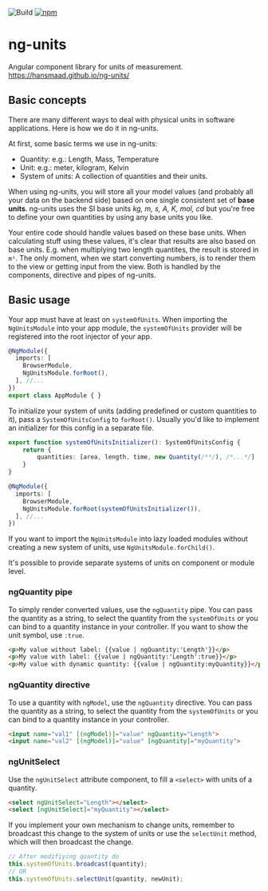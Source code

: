 ![Build](https://github.com/hansmaad/ng-units/workflows/Build/badge.svg)
[![npm](https://img.shields.io/npm/v/ng-units.svg)](https://www.npmjs.com/package/ng-units)

# ng-units

Angular component library for units of measurement. 
https://hansmaad.github.io/ng-units/



## Basic concepts
There are many different ways to deal with physical units in software applications. 
Here is how we do it in ng-units.

At first, some basic terms we use in ng-units:
 - Quantity: e.g.: Length, Mass, Temperature
 - Unit: e.g.: meter, kilogram, Kelvin
 - System of units: A collection of quantities and their units.

When using ng-units, you will store all your model values 
(and probably all your data on the backend side) 
based on one single consistent set of **base units**. 
ng-units uses the SI base units *kg, m, s, A, K, mol, cd* 
but you're free to define your own quantities by using any base units you like.

Your entire code should handle values based on these base units. 
When calculating stuff using these values, it's clear that results are also based on
base units. E.g. when multiplying two length quantites, the result is stored in `m²`.
The only moment, when we start converting numbers, 
is to render them to the view or getting input from the view. 
Both is handled by the components, directive and pipes of ng-units.


## Basic usage

Your app must have at least on `systemOfUnits`. When importing the `NgUnitsModule` into your app module, the `systemOfUnits` provider will be registered into the root injector of your app.

```typescript
@NgModule({
  imports: [
    BrowserModule,
    NgUnitsModule.forRoot(),
  ], //...
})
export class AppModule { }
```
To initialize your system of units (adding predefined or custom quantities to it), pass a `SystemOfUnitsConfig` to `forRoot()`. Usually you'd like to implement an initializer for this config in a separate file.

```typescript
export function systemOfUnitsInitializer(): SystemOfUnitsConfig {
    return {
        quantities: [area, length, time, new Quantity(/**/), /*...*/]
    }
}

@NgModule({
  imports: [
    BrowserModule,
    NgUnitsModule.forRoot(systemOfUnitsInitializer()),
  ], //...
})
```

If you want to import the `NgUnitsModule` into lazy loaded modules without creating a new system of units, use `NgUnitsModule.forChild()`. 

It's possible to provide separate systems of units on component or module level. 

### ngQuantity pipe
To simply render converted values, use the `ngQuantity` pipe. 
You can pass the quantity as a string, to select the quantity from the `systemOfUnits`
or you can bind to a quantity instance in your controller.
If you want to show the unit symbol, use `:true`.

```html
<p>My value without label: {{value | ngQuantity:'Length'}}</p>
<p>My value with label: {{value | ngQuantity:'Length':true}}</p>
<p>My value with dynamic quantity: {{value | ngQuantity:myQuantity}}</p>
```

### ngQuantity directive
To use a quantity with `ngModel`, use the `ngQuantity` directive.
You can pass the quantity as a string, to select the quantity from the `systemOfUnits`
or you can bind to a quantity instance in your controller.

```html
<input name="val1" [(ngModel)]="value" ngQuantity="Length">
<input name="val2" [(ngModel)]="value" [ngQuantity]="myQuantity">
```

### ngUnitSelect

Use the `ngUnitSelect` attribute component, to fill a `<select>` with units of a quantity.
```html
<select ngUnitSelect="Length"></select>
<select [ngUnitSelect]="myQuantity"></select>
```
If you implement your own mechanism to change units, remember to broadcast this change to the system of units or use the `selectUnit` method, which will then broadcast the change.

```typescript
// After modifiying quantity do
this.systemOfUnits.broadcast(quantity);
// OR
this.systemOfUnits.selectUnit(quantity, newUnit);
```
